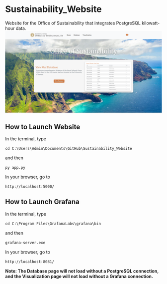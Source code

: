 # Sustainability_Website
Website for the Office of Sustainability that integrates PostgreSQL kilowatt-hour data.
![Alt text](website-screenshot.png)
## How to Launch Website
In the terminal, type
```
cd C:\Users\Admin\Documents\GitHub\Sustainability_Website
```
and then
```
py app.py
```
In your browser, go to
```
http://localhost:5000/
```

## How to Launch Grafana
In the terminal, type
```
cd C:\Program Files\GrafanaLabs\grafana\bin
```
and then
```
grafana-server.exe
```
In your browser, go to
```
http://localhost:8081/
```

**Note: The Database page will not load without a PostgreSQL connection, and the Visualization page will not load without a Grafana connection.**
